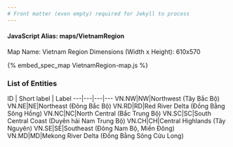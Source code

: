 ```yaml
---
# Front matter (even empty) required for Jekyll to process
---
```


#### JavaScript Alias: maps/VietnamRegion

Map Name: Vietnam Region
Dimensions (Width x Height): 610x570



{% embed_spec_map VietnamRegion-map.js %}

### List of Entities

ID | Short label | Label
---|---|---|---
VN.NW|NW|Northwest (Tây Bắc Bộ)
VN.NE|NE|Northeast (Đông Bắc Bộ)
VN.RD|RD|Red River Delta (Đồng Bằng Sông Hồng)
VN.NC|NC|North Central (Bắc Trung Bộ)
VN.SC|SC|South Central Coast (Duyên hải Nam Trung Bộ)
VN.CH|CH|Central Highlands (Tây Nguyên)
VN.SE|SE|Southeast (Đông Nam Bộ, Miền Đông)
VN.MD|MD|Mekong River Delta (Đồng Bằng Sông Cửu Long)
